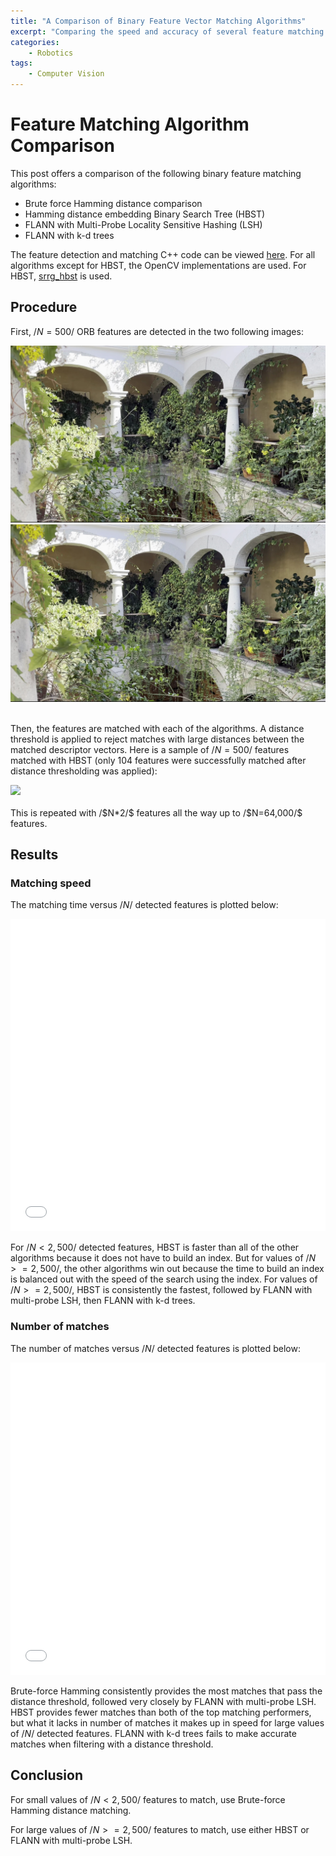 ```yaml
---
title: "A Comparison of Binary Feature Vector Matching Algorithms"
excerpt: "Comparing the speed and accuracy of several feature matching algorithms"
categories:
    - Robotics
tags:
    - Computer Vision
---
```


# Feature Matching Algorithm Comparison

This post offers a comparison of the following binary feature matching algorithms:
- Brute force Hamming distance comparison 
- Hamming distance embedding Binary Search Tree (HBST)
- FLANN with Multi-Probe Locality Sensitive Hashing (LSH)
- FLANN with k-d trees

The feature detection and matching C++ code can be viewed [here](https://github.com/alonzolopez/cv-exercises/blob/master/07_feature_detection_and_matching/02_ORB_matching/main.cpp).
For all algorithms except for HBST, the OpenCV implementations are used. 
For HBST, [srrg_hbst](https://gitlab.com/srrg-software/srrg_hbst) is used.

## Procedure

First, /$N=500/$ ORB features are detected in the two following images:

<div class="align-center">
    <img src="/assets/images/blog/feature_matching/1.jpg">
    <img src="/assets/images/blog/feature_matching/11.jpg">
</div>

<br>

Then, the features are matched with each of the algorithms. A distance threshold is applied to reject matches with large distances between the matched descriptor vectors. Here is a sample of /$N=500/$ features matched with HBST (only 104 features were successfully matched after distance thresholding was applied):

<div class="align-center">
    <img src="/assets/images/blog/feature_matching/hbst_matches500.png">
</div>

<br>
This is repeated with /$N*2/$ features all the way up to /$N=64,000/$ features.

## Results

### Matching speed

The matching time versus /$N/$ detected features is plotted below:

<div class="align-center">
    <iframe src="/assets/images/blog/feature_matching/time_vs_n_features.html" width="100%" height="500px" style="border: none;"></iframe>
</div>

For /$N<2,500/$ detected features, HBST is faster than all of the other algorithms because it does not have to build an index. 
But for values of /$N>=2,500/$, the other algorithms win out because the time to build an 
index is balanced out with the speed of the search using the index. For values of /$N>=2,500/$, 
HBST is consistently the fastest, followed by FLANN with multi-probe LSH, then FLANN with k-d trees.


### Number of matches

The number of matches versus /$N/$ detected features is plotted below:

<iframe src="/assets/images/blog/feature_matching/matches_vs_n_features.html" width="100%" height="500px" style="border: none;"></iframe>

Brute-force Hamming consistently provides the most matches that pass the distance threshold, 
followed very closely by FLANN with multi-probe LSH. 
HBST provides fewer matches than both of the top matching performers, 
but what it lacks in number of matches it makes up in speed for large values of /$N/$ detected features. 
FLANN with k-d trees fails to make accurate matches when filtering with a distance threshold.

## Conclusion

For small values of /$N<2,500/$ features to match, use Brute-force Hamming distance matching.

For large values of /$N>=2,500/$ features to match, use either HBST or FLANN with multi-probe LSH.